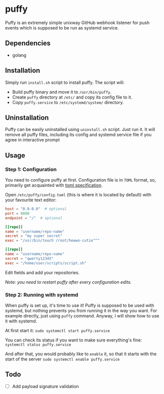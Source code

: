 # puffy
Puffy is an extremely simple unixway GitHub webhook listener for push events which is supposed to be run as systemd service.

## Dependencies
* golang

## Installation
Simply run `install.sh` script to install puffy. The script will:
* Build puffy binary and move it to `/usr/bin/puffy`.
* Create `puffy` directory at `/etc/` and copy its config file to it.
* Copy `puffy.service` to `/etc/systemd/system/` directory.

## Uninstallation
Puffy can be easily uninstalled using `uninstall.sh` script. Just run it.
It will remove all puffy files, including its config and systemd service file 
if you agree in interactive prompt

## Usage
### Step 1: Configuration
You need to configure puffy at first. Configuration file is in `TOML` format, so, 
primarily get acquainted with [toml specification](https://github.com/kezhuw/toml-spec).

Open `/etc/puffy/config.toml` (this is where it is located by default) with your favourite text editor:
```toml
host = "0.0.0.0"  # optional
port = 8080
endpoint = "/"  # optional

[[repo]]
name = "username/repo-name"
secret = "my super secret"
exec = "/usr/bin/touch /root/hewwo-cutie^^"

[[repo]]
name = "username/repo-name"
secret = "qwerty12345"
exec = "/home/user/scripts/script.sh"
```

Edit fields and add your repositories.

_Note: you need to restart puffy after every configuration edits._

### Step 2: Running with systemd
When puffy is set up, it's time to use it! Puffy is supposed to be used with systemd, 
but nothing prevents you from running it in the way you want. 
For example directly, just using `puffy` command. Anyway, I will show how to use it with systemd.

At first start it:
`sudo systemctl start puffy.service`

You can check its status if you want to make sure everything's fine:
`systemctl status puffy.service`

And after that, you would probably like to `enable` it, so that it starts with the start of the server
`sudo systemctl enable puffy.service`

## Todo
- [ ] Add payload signature validation
